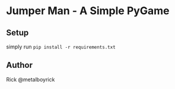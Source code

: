 # Jumper Man - A Simple PyGame

## Setup

simply run `pip install -r requirements.txt`

## Author

Rick @metalboyrick